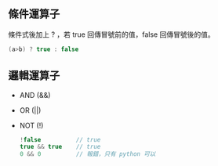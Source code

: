 ## 條件運算子
條件式後加上 ? ，若 true 回傳冒號前的值，false 回傳冒號後的值。
```java
(a>b) ? true : false
```


## 邏輯運算子
* AND (&&)
* OR (||)
* NOT (!)

    ```java
    !false          // true
    true && true    // true
    0 && 0          // 報錯，只有 python 可以
    ```